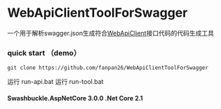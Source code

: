 # WebApiClientToolForSwagger
一个用于解析swagger.json生成符合[WebApiClient](https://github.com/dotnetcore/WebApiClient)接口代码的代码生成工具

### quick start （demo）
```
git clone https://github.com/fanpan26/WebApiClientToolForSwagger
```
运行 run-api.bat 
运行 run-tool.bat


#### Swashbuckle.AspNetCore 3.0.0 .Net Core 2.1

